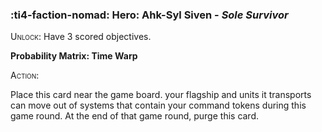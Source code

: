 ### :ti4-faction-nomad: **Hero**: Ahk-Syl Siven - _Sole Survivor_

<span style="font-variant:small-caps;">Unlock</span>: Have 3 scored objectives.

**Probability Matrix: Time Warp**

<span style="font-variant:small-caps;"><span style="font-variant:small-caps;">Action:</span></span>

Place this card near the game board. your flagship and units it transports can move out of systems that contain your command tokens during this game round. At the end of that game round, purge this card.
